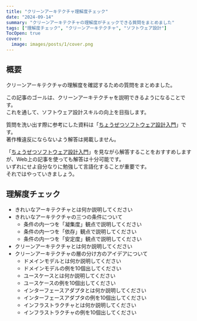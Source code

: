 ```yaml
---
title: "クリーンアーキテクチャ理解度チェック"
date: "2024-09-14"
summary: "クリーンアーキテクチャの理解度がチェックできる質問をまとめました"
tags: ["理解度チェック", "クリーンアーキテクチャ", "ソフトウェア設計"]
TocOpen: true
cover:
  image: images/posts/1/cover.png
---
```


## 概要

クリーンアーキテクチャの理解度を確認するための質問をまとめました。

この記事のゴールは、クリーンアーキテクチャを説明できるようになることです。  
これを通して、ソフトウェア設計スキルの向上を目指します。

質問を洗い出す際に参考にした資料は「[ちょうぜつソフトウェア設計入門]()」です。  
著作権違反にならないよう解答は掲載しません。

「[ちょうぜつソフトウェア設計入門]()」を見ながら解答することをおすすめしますが、Web上の記事を使っても解答は十分可能です。  
いずれにせよ自分なりに勉強して言語化することが重要です。  
それではやっていきましょう。

## 理解度チェック

- きれいなアーキテクチャとは何か説明してください
- きれいなアーキテクチャの三つの条件について
    - 条件の内一つを「凝集度」観点で説明してください
    - 条件の内一つを「依存」観点で説明してください
    - 条件の内一つを「安定度」観点で説明してください
- クリーンアーキテクチャとは何か説明してください
- クリーンアーキテクチャの層の分け方のアイデアについて
    - ドメインモデルとは何か説明してください
    - ドメインモデルの例を10個出してください
    - ユースケースとは何か説明してください
    - ユースケースの例を10個出してください
    - インターフェースアダプタとは何か説明してください
    - インターフェースアダプタの例を10個出してください
    - インフラストラクチャとは何か説明してください
    - インフラストラクチャの例を10個出してください
